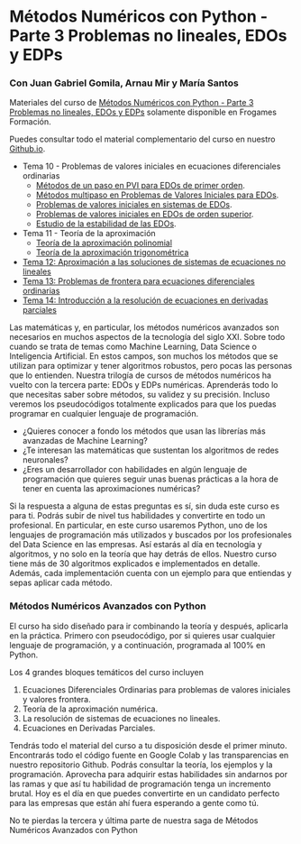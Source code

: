 # Métodos Numéricos con Python - Parte 3 Problemas no lineales, EDOs y EDPs

### Con Juan Gabriel Gomila, Arnau Mir y María Santos


Materiales del curso de [Métodos Numéricos con Python - Parte 3 Problemas no lineales, EDOs y EDPs](https://cursos.frogamesformacion.com/courses/numerico-3?coupon=github) solamente disponible en Frogames Formación.

Puedes consultar todo el material complementario del curso en nuestro [Github.io](https://joanby.github.io/curso-numerico-3/).

* Tema 10 - Problemas de valores iniciales en ecuaciones diferenciales ordinarias
    * [Métodos de un paso en PVI para EDOs de primer orden](https://joanby.github.io/curso-numerico-3/docs/10EDOsPVI#1).
    * [Métodos multipaso en Problemas de Valores Iniciales para EDOs](https://joanby.github.io/curso-numerico-3/docs/10EDOsPVIv2#1).
    * [Problemas de valores iniciales en sistemas de EDOs](https://joanby.github.io/curso-numerico-3/docs/10EDOsPVIv3#1).
    * [Problemas de valores iniciales en EDOs de orden superior](https://joanby.github.io/curso-numerico-3/docs/10EDOsPVIv4#1).  
    * [Estudio de la estabilidad de las EDOs](https://joanby.github.io/curso-numerico-3/docs/10EDOsPVIv5#1).  
* Tema 11 - Teoría de la aproximación
    * [Teoría de la aproximación polinomial](https://joanby.github.io/curso-numerico-3/docs/11Aproximacion#1)
    * [Teoría de la aproximación trigonométrica](https://joanby.github.io/curso-numerico-3/docs/11Aproximacionv2#1)
* [Tema 12: Aproximación a las soluciones de sistemas de ecuaciones no lineales](https://joanby.github.io/curso-numerico-3/docs/12CerosSistemas#1)
* [Tema 13: Problemas de frontera para ecuaciones diferenciales ordinarias](https://joanby.github.io/curso-numerico-3/docs/13EDOsFrontera#1)
* [Tema 14: Introducción a la resolución de ecuaciones en derivadas parciales](https://joanby.github.io/curso-numerico-3/docs/14EDPs#1)

Las matemáticas y, en particular, los métodos numéricos avanzados son necesarios en muchos aspectos de la tecnología del siglo XXI. Sobre todo cuando se trata de temas como Machine Learning, Data Science o Inteligencia Artificial. En estos campos, son muchos los métodos que se utilizan para optimizar y tener algoritmos robustos, pero pocas las personas que lo entienden. Nuestra trilogía de cursos de métodos numéricos ha vuelto con la tercera parte: EDOs y EDPs numéricas. Aprenderás todo lo que necesitas saber sobre métodos, su validez y su precisión. Incluso veremos los pseudocódigos totalmente explicados para que los puedas programar en cualquier lenguaje de programación.

* ¿Quieres conocer a fondo los métodos que usan las librerías más avanzadas de Machine Learning?
* ¿Te interesan las matemáticas que sustentan los algoritmos de redes neuronales?
* ¿Eres un desarrollador con habilidades en algún lenguaje de programación que quieres seguir unas buenas prácticas a la hora de tener en cuenta las aproximaciones numéricas?

Si la respuesta a alguna de estas preguntas es sí, sin duda este curso es para ti. Podrás subir de nivel tus habilidades y convertirte en todo un profesional. En particular, en este curso usaremos Python, uno de los lenguajes de programación más utilizados y buscados por los profesionales del Data Science en las empresas. Así estarás al día en tecnología y algoritmos, y no solo en la teoría que hay detrás de ellos. Nuestro curso tiene más de 30 algoritmos explicados e implementados en detalle. Además, cada implementación cuenta con un ejemplo para que entiendas y sepas aplicar cada método.

### Métodos Numéricos Avanzados con Python

El curso ha sido diseñado para ir combinando la teoría y después, aplicarla en la práctica. Primero con pseudocódigo, por si quieres usar cualquier lenguaje de programación, y a continuación, programada al 100% en Python.

Los 4 grandes bloques temáticos del curso incluyen

1. Ecuaciones Diferenciales Ordinarias para problemas de valores iniciales y valores frontera.
2. Teoría de la aproximación numérica.
3. La resolución de sistemas de ecuaciones no lineales.
4. Ecuaciones en Derivadas Parciales.

Tendrás todo el material del curso a tu disposición desde el primer minuto. Encontrarás todo el código fuente en Google Colab y las transparencias en nuestro repositorio Github. Podrás consultar la teoría, los ejemplos y la programación. Aprovecha para adquirir estas habilidades sin andarnos por las ramas y que así tu habilidad de programación tenga un incremento brutal. Hoy es el día en que puedes convertirte en un candidato perfecto para las empresas que están ahí fuera esperando a gente como tú.

No te pierdas la tercera y última parte de nuestra saga de Métodos Numéricos Avanzados con Python
